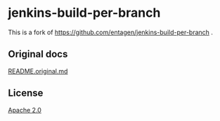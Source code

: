 # jenkins-build-per-branch

This is a fork of https://github.com/entagen/jenkins-build-per-branch .

## Original docs

[README.original.md](README.original.md)

## License

[Apache 2.0](LICENSE)

